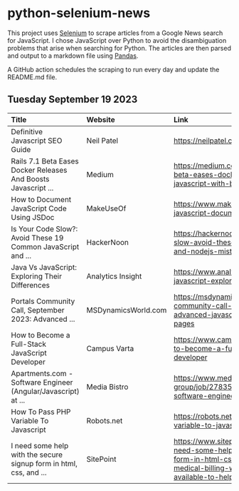# python-selenium-news

This project uses [Selenium](https://www.seleniumhq.org/) to scrape articles from a Google News search for JavaScript.
I chose JavaScript over Python to avoid the disambiguation problems that arise when searching for Python.
The articles are then parsed and output to a markdown file using [Pandas](https://pandas.pydata.org/).

A GitHub action schedules the scraping to run every day and update the README.md file.

## Tuesday September 19 2023


| Title                                                              | Website             | Link                                                                                                                                                                                         |
|:-------------------------------------------------------------------|:--------------------|:---------------------------------------------------------------------------------------------------------------------------------------------------------------------------------------------|
| Definitive Javascript SEO Guide                                    | Neil Patel          | https://neilpatel.com/blog/javascript-seo/                                                                                                                                                   |
| Rails 7.1 Beta Eases Docker Releases And Boosts Javascript ...     | Medium              | https://medium.com/@tomaszs2/rails-7-1-beta-eases-docker-releases-and-boosts-javascript-with-bun-7a9418f6def8                                                                                |
| How to Document JavaScript Code Using JSDoc                        | MakeUseOf           | https://www.makeuseof.com/jsdoc-javascript-document-code/                                                                                                                                    |
| Is Your Code Slow?: Avoid These 19 Common JavaScript and ...       | HackerNoon          | https://hackernoon.com/is-your-code-slow-avoid-these-19-common-javascript-and-nodejs-mistakes                                                                                                |
| Java Vs JavaScript: Exploring Their Differences                    | Analytics Insight   | https://www.analyticsinsight.net/java-vs-javascript-exploring-their-differences/                                                                                                             |
| Portals Community Call, September 2023: Advanced ...               | MSDynamicsWorld.com | https://msdynamicsworld.com/video/portals-community-call-september-2023-advanced-javascript-techniques-power-pages                                                                           |
| How to Become a Full-Stack JavaScript Developer                    | Campus Varta        | https://www.campusvarta.com/article/how-to-become-a-full-stack-javascript-developer                                                                                                          |
| Apartments.com - Software Engineer (Angular/Javascript) at ...     | Media Bistro        | https://www.mediabistro.com/jobs/costar-group/job/27835961-apartments-com-software-engineer-angular-javascript                                                                               |
| How To Pass PHP Variable To Javascript                             | Robots.net          | https://robots.net/tech/how-to-pass-php-variable-to-javascript/                                                                                                                              |
| I need some help with the secure signup form in html, css, and ... | SitePoint           | https://www.sitepoint.com/community/t/i-need-some-help-with-the-secure-signup-form-in-html-css-and-javascript-for-my-medical-billing-website-is-there-anyone-available-to-help-me-out/426514 |